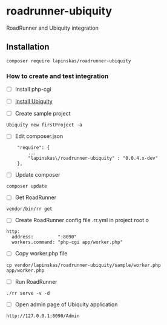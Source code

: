 # roadrunner-ubiquity
RoadRunner and Ubiquity integration

## Installation
```
composer require lapinskas/roadrunner-ubiquity
```

### How to create and test integration
- [ ] Install php-cgi

- [ ] [Install Ubiquity](https://micro-framework.readthedocs.io/en/latest/quickstart/quickstart.html
)

- [ ] Create sample project
```
Ubiquity new firstProject -a
```

- [ ] Edit composer.json
```
    "require": {
        ...
        "lapinskas\/roadrunner-ubiquity" : "0.0.4.x-dev"
    },
```

- [ ] Update composer
```
composer update
```

- [ ] Get RoadRunner
```
vendor/bin/rr get
```

- [ ] Create RoadRunner config file .rr.yml in project root o
```
http:
  address:         ":8090"
  workers.command: "php-cgi app/worker.php"
```

- [ ] Copy worker.php file
```
cp vendor/lapinskas/roadrunner-ubiquity/sample/worker.php app/worker.php
```

- [ ] Run RoadRunner
```
./rr serve -v -d
```

- [ ] Open admin page of Ubiquity application
```
http://127.0.0.1:8090/Admin
```